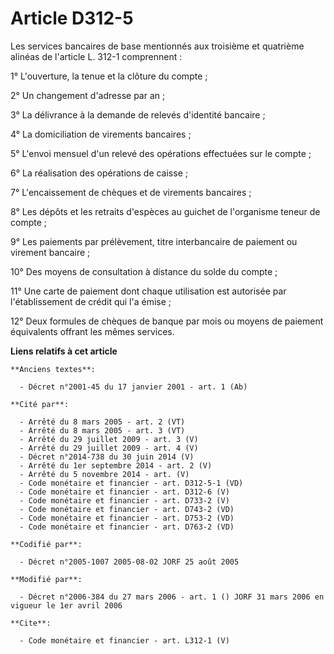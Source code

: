 # Article D312-5

Les services bancaires de base mentionnés aux troisième et quatrième alinéas de l'article L. 312-1 comprennent : 

1° L'ouverture, la tenue et la clôture du compte ; 

2° Un changement d'adresse par an ; 

3° La délivrance à la demande de relevés d'identité bancaire ; 

4° La domiciliation de virements bancaires ; 

5° L'envoi mensuel d'un relevé des opérations effectuées sur le compte ; 

6° La réalisation des opérations de caisse ; 

7° L'encaissement de chèques et de virements bancaires ; 

8° Les dépôts et les retraits d'espèces au guichet de l'organisme teneur de compte ; 

9° Les paiements par prélèvement, titre interbancaire de paiement ou virement bancaire ; 

10° Des moyens de consultation à distance du solde du compte ; 

11° Une carte de paiement dont chaque utilisation est autorisée par l'établissement de crédit qui l'a émise ; 

12° Deux formules de chèques de banque par mois ou moyens de paiement équivalents offrant les mêmes services.

**Liens relatifs à cet article**

	**Anciens textes**:

	  - Décret n°2001-45 du 17 janvier 2001 - art. 1 (Ab)

	**Cité par**:

	  - Arrêté du 8 mars 2005 - art. 2 (VT)
	  - Arrêté du 8 mars 2005 - art. 3 (VT)
	  - Arrêté du 29 juillet 2009 - art. 3 (V)
	  - Arrêté du 29 juillet 2009 - art. 4 (V)
	  - Décret n°2014-738 du 30 juin 2014 (V)
	  - Arrêté du 1er septembre 2014 - art. 2 (V)
	  - Arrêté du 5 novembre 2014 - art. (V)
	  - Code monétaire et financier - art. D312-5-1 (VD)
	  - Code monétaire et financier - art. D312-6 (V)
	  - Code monétaire et financier - art. D733-2 (V)
	  - Code monétaire et financier - art. D743-2 (VD)
	  - Code monétaire et financier - art. D753-2 (VD)
	  - Code monétaire et financier - art. D763-2 (VD)

	**Codifié par**:

	  - Décret n°2005-1007 2005-08-02 JORF 25 août 2005

	**Modifié par**:

	  - Décret n°2006-384 du 27 mars 2006 - art. 1 () JORF 31 mars 2006 en vigueur le 1er avril 2006

	**Cite**:

	  - Code monétaire et financier - art. L312-1 (V)
